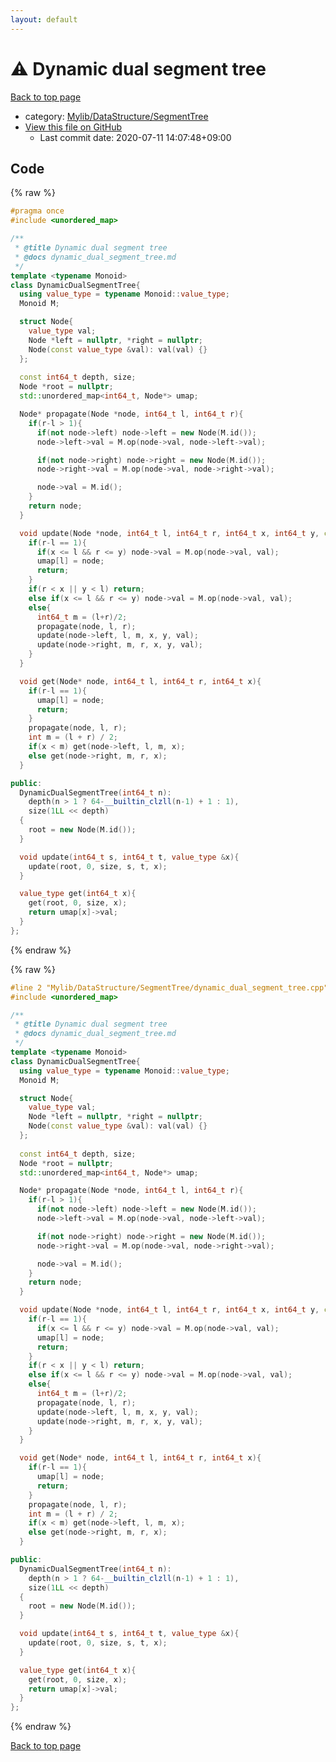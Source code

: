 ```yaml
---
layout: default
---
```


<!-- mathjax config similar to math.stackexchange -->
<script type="text/javascript" async
  src="https://cdnjs.cloudflare.com/ajax/libs/mathjax/2.7.5/MathJax.js?config=TeX-MML-AM_CHTML">
</script>
<script type="text/x-mathjax-config">
  MathJax.Hub.Config({
    TeX: { equationNumbers: { autoNumber: "AMS" }},
    tex2jax: {
      inlineMath: [ ['$','$'] ],
      processEscapes: true
    },
    "HTML-CSS": { matchFontHeight: false },
    displayAlign: "left",
    displayIndent: "2em"
  });
</script>

<script type="text/javascript" src="https://cdnjs.cloudflare.com/ajax/libs/jquery/3.4.1/jquery.min.js"></script>
<script src="https://cdn.jsdelivr.net/npm/jquery-balloon-js@1.1.2/jquery.balloon.min.js" integrity="sha256-ZEYs9VrgAeNuPvs15E39OsyOJaIkXEEt10fzxJ20+2I=" crossorigin="anonymous"></script>
<script type="text/javascript" src="../../../../assets/js/copy-button.js"></script>
<link rel="stylesheet" href="../../../../assets/css/copy-button.css" />


# :warning: Dynamic dual segment tree

<a href="../../../../index.html">Back to top page</a>

* category: <a href="../../../../index.html#7a59141fbb54053c332fbe894553f051">Mylib/DataStructure/SegmentTree</a>
* <a href="{{ site.github.repository_url }}/blob/master/Mylib/DataStructure/SegmentTree/dynamic_dual_segment_tree.cpp">View this file on GitHub</a>
    - Last commit date: 2020-07-11 14:07:48+09:00




## Code

<a id="unbundled"></a>
{% raw %}
```cpp
#pragma once
#include <unordered_map>

/**
 * @title Dynamic dual segment tree
 * @docs dynamic_dual_segment_tree.md
 */
template <typename Monoid>
class DynamicDualSegmentTree{
  using value_type = typename Monoid::value_type;
  Monoid M;

  struct Node{
    value_type val;
    Node *left = nullptr, *right = nullptr;
    Node(const value_type &val): val(val) {}
  };
  
  const int64_t depth, size;
  Node *root = nullptr;
  std::unordered_map<int64_t, Node*> umap;

  Node* propagate(Node *node, int64_t l, int64_t r){
    if(r-l > 1){
      if(not node->left) node->left = new Node(M.id());
      node->left->val = M.op(node->val, node->left->val);

      if(not node->right) node->right = new Node(M.id());
      node->right->val = M.op(node->val, node->right->val);

      node->val = M.id();
    }
    return node;
  }

  void update(Node *node, int64_t l, int64_t r, int64_t x, int64_t y, const value_type &val){
    if(r-l == 1){
      if(x <= l && r <= y) node->val = M.op(node->val, val);
      umap[l] = node;
      return;
    }
    if(r < x || y < l) return;
    else if(x <= l && r <= y) node->val = M.op(node->val, val);
    else{
      int64_t m = (l+r)/2;
      propagate(node, l, r);
      update(node->left, l, m, x, y, val);
      update(node->right, m, r, x, y, val);
    }
  }

  void get(Node* node, int64_t l, int64_t r, int64_t x){
    if(r-l == 1){
      umap[l] = node;
      return;
    }
    propagate(node, l, r);
    int m = (l + r) / 2;
    if(x < m) get(node->left, l, m, x);
    else get(node->right, m, r, x);
  }

public:
  DynamicDualSegmentTree(int64_t n):
    depth(n > 1 ? 64-__builtin_clzll(n-1) + 1 : 1),
    size(1LL << depth)
  {
    root = new Node(M.id());
  }

  void update(int64_t s, int64_t t, value_type &x){
    update(root, 0, size, s, t, x);
  }

  value_type get(int64_t x){
    get(root, 0, size, x);
    return umap[x]->val;
  }
};

```
{% endraw %}

<a id="bundled"></a>
{% raw %}
```cpp
#line 2 "Mylib/DataStructure/SegmentTree/dynamic_dual_segment_tree.cpp"
#include <unordered_map>

/**
 * @title Dynamic dual segment tree
 * @docs dynamic_dual_segment_tree.md
 */
template <typename Monoid>
class DynamicDualSegmentTree{
  using value_type = typename Monoid::value_type;
  Monoid M;

  struct Node{
    value_type val;
    Node *left = nullptr, *right = nullptr;
    Node(const value_type &val): val(val) {}
  };
  
  const int64_t depth, size;
  Node *root = nullptr;
  std::unordered_map<int64_t, Node*> umap;

  Node* propagate(Node *node, int64_t l, int64_t r){
    if(r-l > 1){
      if(not node->left) node->left = new Node(M.id());
      node->left->val = M.op(node->val, node->left->val);

      if(not node->right) node->right = new Node(M.id());
      node->right->val = M.op(node->val, node->right->val);

      node->val = M.id();
    }
    return node;
  }

  void update(Node *node, int64_t l, int64_t r, int64_t x, int64_t y, const value_type &val){
    if(r-l == 1){
      if(x <= l && r <= y) node->val = M.op(node->val, val);
      umap[l] = node;
      return;
    }
    if(r < x || y < l) return;
    else if(x <= l && r <= y) node->val = M.op(node->val, val);
    else{
      int64_t m = (l+r)/2;
      propagate(node, l, r);
      update(node->left, l, m, x, y, val);
      update(node->right, m, r, x, y, val);
    }
  }

  void get(Node* node, int64_t l, int64_t r, int64_t x){
    if(r-l == 1){
      umap[l] = node;
      return;
    }
    propagate(node, l, r);
    int m = (l + r) / 2;
    if(x < m) get(node->left, l, m, x);
    else get(node->right, m, r, x);
  }

public:
  DynamicDualSegmentTree(int64_t n):
    depth(n > 1 ? 64-__builtin_clzll(n-1) + 1 : 1),
    size(1LL << depth)
  {
    root = new Node(M.id());
  }

  void update(int64_t s, int64_t t, value_type &x){
    update(root, 0, size, s, t, x);
  }

  value_type get(int64_t x){
    get(root, 0, size, x);
    return umap[x]->val;
  }
};

```
{% endraw %}

<a href="../../../../index.html">Back to top page</a>

